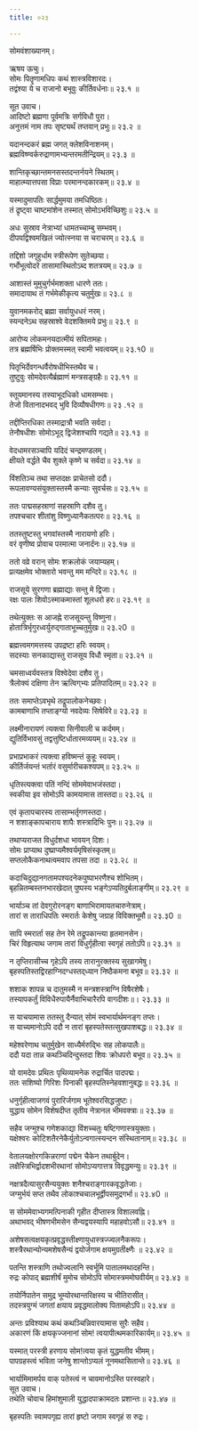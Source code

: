 ```yaml
---
title: ०२३

---
```

सोमवंशाख्यानम्।  
  
ऋषय ऊचुः।  
सोमः पितॄणामधिपः कथं शास्त्रविशारदः।  
तद्वंश्या ये च राजानो बभूवुः कीर्तिवर्धनाः॥ २३.१ ॥  
  
सूत उवाच।  
आदिष्टो ब्रह्मणा पूर्वमत्रिः सर्गविधौ पुरा।  
अनुत्तमं नाम तपः सृष्ट्यर्थं तप्तवान् प्रभुः॥ २३.२ ॥  
  
यदानन्दकरं ब्रह्म जगत् क्लेशविनाशनम्।  
ब्रह्मविष्ण्वर्करुद्राणामभ्यन्तरमतीन्द्रियम्॥ २३.३ ॥  
  
शान्तिकृच्छान्तमनसस्तदन्तर्नयने स्थितम्।  
माहात्म्यात्तपसा विप्राः परमानन्दकारकम्॥ २३.४ ॥  
  
यस्मादुमापतिः सार्द्धमुमया तमधिष्ठितः।  
तं द्रृष्ट्वा चाष्टमांशेन तस्मात् सोमोऽभविच्छिशुः॥ २३.५ ॥  
  
अधः सुस्राव नेत्राभ्यां धामतच्चाम्बु सम्भवम्।  
दीपयद्विश्वमखिलं ज्योत्स्नया स चराचरम्॥ २३.६ ॥  
  
तद्दिशो जगृहुर्धाम स्त्रीरूपेण सुतेच्छया।  
गर्भोभूत्वोदरे तासामास्थितोऽब्द शतत्रयम्॥ २३.७ ॥  
  
आशास्तं मुमुचुर्गर्भमशक्ता धारणे ततः।  
समादायाथ तं गर्भमेकीकृत्य चतुर्मुखः॥ २३.८ ॥  
  
युवानमकरोद् ब्रह्मा सर्वायुधधरं नरम्।  
स्यन्दनेऽथ सहस्राश्वे वेदशक्तिमये प्रभुः॥ २३.९ ॥  
  
आरोप्य लोकमनयदात्मीयं सपितामहः।  
तत्र ब्रह्मर्षिभिः प्रोक्तमस्मत्‌ स्वामी भवत्वयम्॥ २३.१0 ॥  
  
पितृभिर्देवगन्धर्वैरोषधीभिस्तथैव च।  
तुष्टुवुः सोमदेवत्यैर्ब्रह्माणं मन्त्रसङ्ग्रहैः॥ २३.११ ॥  
  
स्तूयमानस्य तस्याभूदधिको धामसम्भवः।  
तेजो वितानादभवद् भुवि दिव्यौषधीगणः॥ २३ .१२ ॥  
  
तद्दीप्तिरधिका तस्माद्रात्रौ भवति सर्वदा।  
तेनौषधीशः सोमोऽभूद्‌ द्विजेशश्चापि गद्यते॥ २३.१३ ॥  
  
वेदधामरसञ्चापि यदिदं चन्द्रमण्डलम्।  
क्षीयते वर्द्धते चैव शुक्ले कृष्णे च सर्वदा॥ २३.१४ ॥  
  
विंशतिञ्च तथा सप्तदक्षः प्राचेतसो ददौ।  
रूपलावण्यसंयुक्तास्तस्मै कन्याः सुवर्चसः॥ २३.१५ ॥  
  
ततः पाद्मसहस्राणां सहस्राणि दशैव तु।  
तपश्चचार शीतांशु विष्णुध्यानैकतत्परः॥ २३.१६ ॥  
  
ततस्तुष्टस्तु भगवांस्तस्मै नारायणो हरिः।  
वरं वृणीष्व प्रोवाच परमात्मा जनार्दनः॥ २३.१७ ॥  
  
ततो वव्रे वरान् सोमः शक्रलोकं जयाम्यहम्।  
प्रत्यक्षमेव भोक्तारो भवन्तु मम मन्दिरे॥ २३.१८ ॥  
  
राजसूये सुरगणा ब्रह्माद्याः सन्तु मे द्विजाः।  
रक्षः पालः शिवोऽस्माकमास्तां शूलधरो हरः॥ २३.१९ ॥  
  
तथेत्युक्तः स आजह्ने राजसूयन्तु विष्णुना।  
होतात्रिर्भृगुरध्वर्युरुद्गाताभूच्चतुर्मुखः॥ २३.२0 ॥  
  
ब्रह्मत्त्वमगमत्तस्य उपद्रष्टा हरिः स्वयम्।  
सदस्याः सनकाद्यास्तु राजसूय विधौ स्मृता॥ २३.२१ ॥  
  
चमसाध्वर्यवस्तत्र विश्वेदेवा दशैव तु।  
त्रैलोक्यं दक्षिणा तेन ऋत्विग्‌भ्यः प्रतिपादितम्॥ २३.२२ ॥  
  
ततः समाप्तेऽवभृथे तद्रूपालोकनेच्छवः।  
कामबाणाभि तप्ताङ्ग्यो नवदेव्यः सिषेविरे॥ २३.२३ ॥  
  
लक्ष्मीनारायणं त्यक्त्वा सिनीवाली च कर्दमम्।  
द्युतिर्विभावसुं तद्वत्तुष्टिर्धातारमव्ययम्॥ २३.२४ ॥  
  
प्रभाप्रभाकरं त्यक्त्वा हविष्मन्तं कुहूः स्वयम्।  
कीर्तिर्जयन्तं भर्तारं वसुर्मारीचकश्यपम्॥ २३.२५ ॥  
  
धृतिस्त्यक्त्वा पतिं नन्दिं सोममेवाभजंस्तदा।  
स्वकीया इव सोमोऽपि कामयामास तास्तदा॥ २३.२६ ॥  
  
एवं कृतापचारस्य तासाम्भर्तृगणस्तदा।  
न शशाङ्कापचाराय शापैः शस्त्रादिभिः पुनः॥ २३.२७ ॥  
  
तथाप्यराजत विधुर्दशधा भावयन्‌ दिशः।  
सोमः प्राप्याथ दुष्प्राप्यमैश्वर्यमृषिसंस्कृतम्॥  
सप्तलोकैकनाथत्वमवाप तपसा तदा ॥ २३.२८ ॥  
  
कदाचिदुद्यानगतामपश्यदनेकपुष्पाभरणैश्च शोभितम्।  
बृहन्नितम्बस्तनभारखेदात् पुष्पस्य भङ्गेऽप्यतिदुर्बलाङ्गीम्॥ २३.२९ ॥  
  
भार्याञ्च तां देवगुरोरनङ्ग बाणाभिरामायतचारुनेत्राम्।  
तारां स ताराधिपतिः स्मरार्तः केशेषु जग्राह विविक्तभूमौ॥ २३.३0 ॥  
  
सापि स्मरार्ता सह तेन रेमे तद्रूपकान्त्या हृतमानसेन।  
चिरं विहृत्याथ जगाम तारां विधुर्गृहीत्वा स्वगृहं ततोऽपि॥ २३.३१ ॥  
  
न तृप्तिरासीच्च गृहेऽपि तस्य तारानुरक्तस्य सुखागमेषु।  
बृहस्पतिस्तद्विरहाग्निदग्धस्तद्‌ध्यान निष्ठैकमना बभूव॥ २३.३२ ॥  
  
शशाक शापन्न च दातुमस्मै न मन्त्रशस्त्राग्नि विषैरशेषैः।  
तस्यापकर्तुं विविधैरुपायैर्नैवाभिचारैरपि वागदीशः॥। २३.३३ ॥  
  
स याचयामास ततस्तु दैन्यात् सोमं स्वभार्यार्थमनङ्ग तप्तः।  
स याच्यमानोऽपि ददौ न तारां बृहस्पतेस्तत्सुखपाशबद्धः॥ २३.३४ ॥  
  
महेश्वरेणाथ चतुर्मुखेन साध्यैर्मरुद्भिः सह लोकपालैः॥  
ददौ यदा तान्न कथञ्चिदिन्दुस्तदा शिवः क्रोधपरो बभूव॥ २३.३५ ॥  
  
यो वामदेवः प्रथितः पृथिव्यामनेक रुद्रार्चित पादपद्मः।  
ततः सशिष्यो गिरिशः पिनाकी बृहस्पतिस्नेहवशानुबद्धः॥ २३.३६ ॥  
  
धनुर्गृहीत्वाजगवं पुरारिर्जगाम भूतेश्वरसिद्धजुष्टः।  
युद्धाय सोमेन विशेषदीप्त तृतीय नेत्रानल भीमवक्त्राः॥ २३.३७ ॥  
  
सहैव जग्मुश्च गणेशकाद्या विंशच्चतुः षष्टिगणास्त्रयुक्ताः।  
यक्षेश्वरः कोटिशतैरनेकैर्युतोऽन्वगात्स्यन्दन संस्थितानाम्॥ २३.३८ ॥  
  
वेतालयक्षोरगकिन्नराणां पद्मेन चैकेन तथार्बुदेन।  
लक्षैस्त्रिभिर्द्वादशभीरथानां सोमोऽप्यगात्तत्र विवृद्धमन्युः॥ २३.३९ ॥  
  
नक्षत्रदैत्यासुरसैन्ययुक्तः शनैश्चराङ्गारकवृद्धतेजाः।  
जग्मुर्भयं सप्त तथैव लोकाश्चचालभूर्द्वीपसमुद्रगर्भा॥ २३.४0 ॥  
  
स सोममेवाभ्यगमत्पिनाकी गृहीत दीप्तास्त्र विशालवह्नि।  
अथाभवद् भीषणभीमसेन सैन्यद्वयस्यापि महाहवोऽसौ॥ २३.४१ ॥  
  
अशेषसत्वक्षयकृत्प्रवृद्धस्तीक्ष्णायुधास्त्रज्ज्वलनैकरूपः।  
शस्त्रैरथान्योन्यमशेषसैन्यं द्वयोर्जगाम क्षयमुग्रतीक्ष्णैः ॥ २३.४२ ॥  
  
पतन्ति शस्त्राणि तथोज्वलानि स्वर्भूमि पातालमथादहन्ति।  
रुद्रः कोपाद् ब्रह्मशीर्षं मुमोच सोमोऽपि सोमास्त्रममोघवीर्यम्॥ २३.४३ ॥  
  
तयोर्निपातेन समुद्र भूम्योरथान्तरिक्षस्य च भीतिरासीत्।  
तदस्त्रयुग्मं जगतां क्षयाय प्रवृद्धमालोक्य पितामहोऽपि॥ २३.४४ ॥  
  
अन्तः प्रविश्याथ कथं कथञ्चिन्निवारयामास सुरैः सहैव।  
अकारणं किं क्षयकृज्जनानां सोम! त्वयापीत्थमकारिकार्यम्॥ २३.४५ ॥  
  
यस्मात् परस्त्री हरणाय सोम!त्वया कृतं युद्धमतीव भीमम्।  
पापग्रहस्त्वं भविता जनेषु शान्तोऽप्यलं नूनमथासितान्ते॥ २३.४६ ॥  
  
भार्यामिमामर्पय वाक्‌ पतेस्त्वं न चावमानोऽस्ति परस्वहारे।  
सूत उवाच।  
तथेति चोवाच हिमांशुमाली युद्धादपाक्रामदतः प्रशान्तः॥ २३.४७ ॥  
  
बृहस्पतिः स्वामपगृह्य तारां हृष्टो जगाम स्वगृहं स रुद्रः।